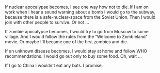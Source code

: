If nuclear apocalypse becomes, I see one way how not to die. If I am on work when I hear a sound warning about a bomb I would go to the subway, because there is a safe-nuclear-space from the Soviet Union. Then I would join with other people to survive. Or not ...

If zombie apocalypse becomes, I would try to go from Moscow to some village. And I would follow the rules from the "Welcome to Zombieland" movie. Or maybe I'll became one of the first zombies and die.

If an unknown disease becomes, I would stay at home and follow WHO recommendations. I would go out only to buy some food. Oh, wait ...

If I go to China I wouldn't eat any bats. I promise.